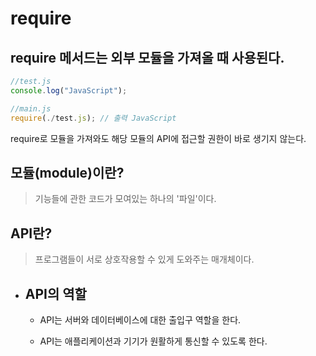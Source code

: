 # require

## require 메서드는 외부 모듈을 가져올 때 사용된다.

```js
//test.js
console.log("JavaScript");
```

```js
//main.js
require(./test.js); // 출력 JavaScript
```

require로 모듈을 가져와도 해당 모듈의 API에 접근할 권한이 바로 생기지 않는다.

## 모듈(module)이란?

> 기능들에 관한 코드가 모여있는 하나의 '파일'이다.

## API란?

> 프로그램들이 서로 상호작용할 수 있게 도와주는 매개체이다.

- ## API의 역할

  - API는 서버와 데이터베이스에 대한 출입구 역할을 한다.

  - API는 애플리케이션과 기기가 원활하게 통신할 수 있도록 한다.
